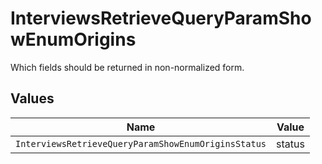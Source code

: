 # InterviewsRetrieveQueryParamShowEnumOrigins

Which fields should be returned in non-normalized form.


## Values

| Name                                                | Value                                               |
| --------------------------------------------------- | --------------------------------------------------- |
| `InterviewsRetrieveQueryParamShowEnumOriginsStatus` | status                                              |